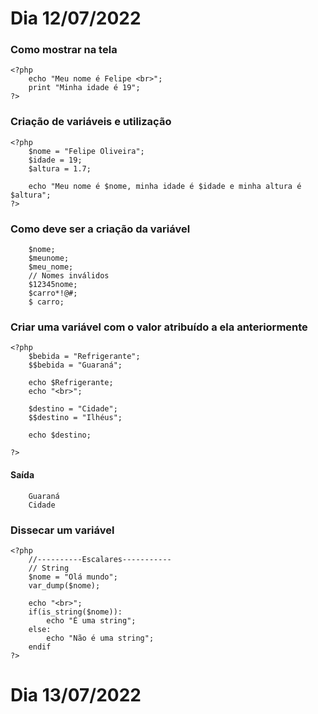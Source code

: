 # Dia 12/07/2022
### Como mostrar na tela
```
<?php
    echo "Meu nome é Felipe <br>";
    print "Minha idade é 19";
?> 
```
### Criação de variáveis e utilização
```
<?php
    $nome = "Felipe Oliveira";
    $idade = 19;
    $altura = 1.7;

    echo "Meu nome é $nome, minha idade é $idade e minha altura é $altura";
?>
```

### Como deve ser a criação da variável
```
    $nome;
    $meunome;
    $meu_nome;
    // Nomes inválidos
    $12345nome;
    $carro*!@#;
    $ carro;
```
### Criar uma variável com o valor atribuído a ela anteriormente 
```
<?php
    $bebida = "Refrigerante";
    $$bebida = "Guaraná";

    echo $Refrigerante;
    echo "<br>";

    $destino = "Cidade";
    $$destino = "Ilhéus";

    echo $destino;

?>
``` 
#### Saída
```
    Guaraná
    Cidade
```
### Dissecar um variável 
```
<?php
    //----------Escalares-----------
    // String
    $nome = "Olá mundo";
    var_dump($nome);

    echo "<br>";
    if(is_string($nome)):
        echo "É uma string";
    else:
        echo "Não é uma string";
    endif        
?>
```
# Dia 13/07/2022
